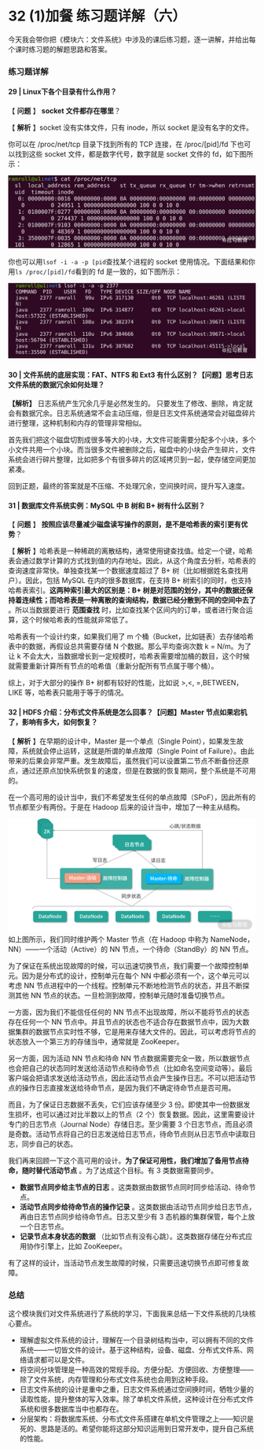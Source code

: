 # 32 (1)加餐 练习题详解（六）

今天我会带你把《模块六：文件系统》中涉及的课后练习题，逐一讲解，并给出每个课时练习题的解题思路和答案。

### 练习题详解

#### 29 | Linux下各个目录有什么作用？

【 **问题** 】 **socket 文件都存在哪里**？

【 **解析** 】socket 没有实体文件，只有 inode，所以 socket 是没有名字的文件。

你可以在 /proc/net/tcp 目录下找到所有的 TCP 连接，在 /proc/\[pid\]/fd 下也可以找到这些 socket 文件，都是数字代号，数字就是 socket 文件的 fd，如下图所示：

![Drawing 0.png](assets/Cip5yF_1k1CAEQSEAAIEojLbG2I362.png)

你也可以用`lsof -i -a -p [pid`查找某个进程的 socket 使用情况。下面结果和你用`ls /proc/[pid]/fd`看到的 fd 是一致的，如下图所示：

![操作系统 (assets/Ciqc1F_1k1iAfL9JAAUoAKqNqrU408.png).png](assets/Ciqc1F_1k1iAfL9JAAUoAKqNqrU408.png)

#### 30 | 文件系统的底层实现：FAT、NTFS 和 Ext3 有什么区别？**【问题】思考日志文件系统的数据冗余如何处理**？

**【解析】** 日志系统产生冗余几乎是必然发生的。 只要发生了修改、删除，肯定就会有数据冗余。日志系统通常不会主动压缩，但是日志文件系统通常会对磁盘碎片进行整理，这种机制和内存的管理非常相似。

首先我们把这个磁盘切割成很多等大的小块，大文件可能需要分配多个小块，多个小文件共用一个小块。而当很多文件被删除之后，磁盘中的小块会产生碎片，文件系统会进行碎片整理，比如把多个有很多碎片的区域拷贝到一起，使存储空间更加紧凑。

回到正题，最终的答案就是不压缩、不处理冗余，空间换时间，提升写入速度。

#### 31 | 数据库文件系统实例：MySQL 中 B 树和 B+ 树有什么区别？

【 **问题** 】 **按照应该尽量减少磁盘读写操作的原则，是不是哈希表的索引更有优势**？

【 **解析** 】哈希表是一种稀疏的离散结构，通常使用键查找值。给定一个键，哈希表会通过数学计算的方式找到值的内存地址。因此，从这个角度去分析，哈希表的查询速度非常快。单独查找某一个数据速度超过了 B+ 树（比如根据姓名查找用户）。因此，包括 MySQL 在内的很多数据库，在支持 B+ 树索引的同时，也支持哈希表索引。**这两种索引最大的区别是：B+ 树是对范围的划分，其中的数据还保持着连续性；而哈希表是一种离散的查询结构，数据已经分散到不同的空间中去了** 。所以当数据要进行 **范围查找** 时，比如查找某个区间内的订单，或者进行聚合运算，这个时候哈希表的性能就非常低了。

哈希表有一个设计约束，如果我们用了 m 个桶（Bucket，比如链表）去存储哈希表中的数据，再假设总共需要存储 N 个数据。那么平均查询次数 k = N/m。为了让 k 不会太大，当数据增长到一定规模时，哈希表需要增加桶的数目，这个时候就需要重新计算所有节点的哈希值（重新分配所有节点属于哪个桶）。

综上，对于大部分的操作 B+ 树都有较好的性能，比如说 >,\<, =,BETWEEN，LIKE 等，哈希表只能用于等于的情况。

#### 32 | HDFS 介绍：分布式文件系统是怎么回事？**【问题】Master 节点如果宕机了，影响有多大，如何恢复**？

【 **解析** 】在早期的设计中，Master 是一个单点（Single Point），如果发生故障，系统就会停止运转，这就是所谓的单点故障（Single Point of Failure）。由此带来的后果会非常严重。发生故障后，虽然我们可以设置第二节点不断备份还原点，通过还原点加快系统恢复的速度，但是在数据的恢复期间，整个系统是不可用的。

在一个高可用的设计当中，我们不希望发生任何的单点故障（SPoF），因此所有的节点都至少有两份。于是在 Hadoop 后来的设计当中，增加了一种主从结构。

![操作系统](assets/CgqCHl_1k2eAEVJTAAE0WCtVV3o533.png) 如上图所示，我们同时维护两个 Master 节点（在 Hadoop 中称为 NameNode，NN）——一个活动（Active）的 NN 节点，一个待命（StandBy）的 NN 节点。

为了保证在系统出现故障的时候，可以迅速切换节点，我们需要一个故障控制单元。因为是分布式的设计，控制单元在每个 NN 中都必须有一个，这个单元可以考虑 NN 节点进程中的一个线程。控制单元不断地检测节点的状态，并且不断探测其他 NN 节点的状态。一旦检测到故障，控制单元随时准备切换节点。

一方面，因为我们不能信任任何的 NN 节点不出现故障，所以不能将节点的状态存在任何一个 NN 节点中。并且节点的状态也不适合存在数据节点中，因为大数据集群的数据节点实时性不够，它是用来存储大文件的。因此，可以考虑将节点的状态放入一个第三方的存储当中，通常就是 ZooKeeper。

另一方面，因为活动 NN 节点和待命 NN 节点数据需要完全一致，所以数据节点也会把自己的状态同时发送给活动节点和待命节点（比如命名空间变动等）。最后客户端会把请求发送给活动节点，因此活动节点会产生操作日志。不可以把活动节点的操作日志直接发送给待命节点，是因为我们不确定待命节点是否可用。

而且，为了保证日志数据不丢失，它们应该存储至少 3 份。即使其中一份数据发生损坏，也可以通过对比半数以上的节点（2 个）恢复数据。因此，这里需要设计专门的日志节点（Journal Node）存储日志。至少需要 3 个日志节点，而且必须是奇数。活动节点将自己的日志发送给日志节点，待命节点则从日志节点中读取日志，同步自己的状态。

我们再来回顾一下这个高可用的设计。**为了保证可用性，我们增加了备用节点待命，随时替代活动节点** 。为了达成这个目标。有 3 类数据需要同步。

- **数据节点同步给主节点的日志** 。这类数据由数据节点同时同步给活动、待命节点。
- **活动节点同步给待命节点的操作记录** 。这类数据由活动节点同步给日志节点，再由日志节点同步给待命节点。日志又至少有 3 态机器的集群保管，每个上放一个日志节点。
- **记录节点本身状态的数据** （比如节点有没有心跳）。这类数据存储在分布式应用协作引擎上，比如 ZooKeeper。

有了这样的设计，当活动节点发生故障的时候，只需要迅速切换节点即可修复故障。

### 总结

这个模块我们对文件系统进行了系统的学习，下面我来总结一下文件系统的几块核心要点。

- 理解虚拟文件系统的设计，理解在一个目录树结构当中，可以拥有不同的文件系统——一切皆文件的设计。基于这种结构，设备、磁盘、分布式文件系、网络请求都可以是文件。
- 将空间分块管理是一种高效的常规手段。方便分配、方便回收、方便整理——除了文件系统，内存管理和分布式文件系统也会用到这种手段。
- 日志文件系统的设计是重中之重，日志文件系统通过空间换时间，牺牲少量的读取性能，提升整体的写入效率。除了单机文件系统，这种设计在分布式文件系统和很多数据库当中也都存在。
- 分层架构：将数据库系统、分布式文件系搭建在单机文件管理之上——知识是死的、思路是活的。希望你能将这部分知识运用到日常开发中，提升自己系统的性能。
